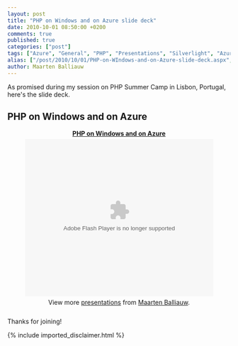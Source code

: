 ```yaml
---
layout: post
title: "PHP on Windows and on Azure slide deck"
date: 2010-10-01 08:50:00 +0200
comments: true
published: true
categories: ["post"]
tags: ["Azure", "General", "PHP", "Presentations", "Silverlight", "Azure Database"]
alias: ["/post/2010/10/01/PHP-on-WIndows-and-on-Azure-slide-deck.aspx", "/post/2010/10/01/php-on-windows-and-on-azure-slide-deck.aspx"]
author: Maarten Balliauw
---
```

<p>As promised during my session on PHP Summer Camp in Lisbon, Portugal, here's the slide deck.</p>
<h2>PHP on Windows and on Azure</h2>

<div style="text-align: center; width: 100%;" id="__ss_5329961"><strong style="display:block;margin:12px 0 4px"><a href="http://www.slideshare.net/maartenba/php-on-windows-and-on-azure" title="PHP on Windows and on Azure">PHP on Windows and on Azure</a></strong><object id="__sse5329961" width="425" height="355"><param name="movie" value="http://static.slidesharecdn.com/swf/ssplayer2.swf?doc=phponwindowsandonazure-101001013044-phpapp02&stripped_title=php-on-windows-and-on-azure&userName=maartenba" /><param name="allowFullScreen" value="true"/><param name="allowScriptAccess" value="always"/><embed name="__sse5329961" src="http://static.slidesharecdn.com/swf/ssplayer2.swf?doc=phponwindowsandonazure-101001013044-phpapp02&stripped_title=php-on-windows-and-on-azure&userName=maartenba" type="application/x-shockwave-flash" allowscriptaccess="always" allowfullscreen="true" width="425" height="355"></embed></object><div style="padding:5px 0 12px">View more <a href="http://www.slideshare.net/">presentations</a> from <a href="http://www.slideshare.net/maartenba">Maarten Balliauw</a>.</div></div>

<p>Thanks for joining!</p>
{% include imported_disclaimer.html %}
